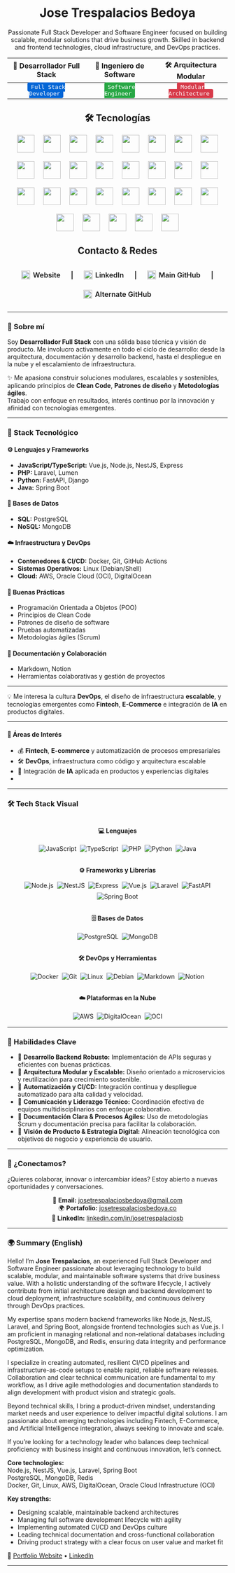 <h1 align="center">Jose Trespalacios Bedoya</h1>

<p align="center">
  Passionate Full Stack Developer and Software Engineer focused on building scalable, modular solutions that drive business growth.  
  Skilled in backend and frontend technologies, cloud infrastructure, and DevOps practices.
</p>

<div align="center">

| 🚀 Desarrollador Full Stack | 🧠 Ingeniero de Software | 🛠️ Arquitectura Modular |
|:---------------------------:|:-----------------------:|:-----------------------:|
| <kbd style="background:#0366d6; color:#fff; border-radius:4px; padding:3px 8px;">Full Stack Developer</kbd> | <kbd style="background:#28a745; color:#fff; border-radius:4px; padding:3px 8px;">Software Engineer</kbd> | <kbd style="background:#d73a49; color:#fff; border-radius:4px; padding:3px 8px;">Modular Architecture</kbd> |

</div>

<h2 align="center">🛠️ Tecnologías</h2>

<p align="center" style="display: flex; flex-wrap: wrap; justify-content: center; align-items: center; gap: 20px; font-size: 0;">
  <!-- Frontend -->
  <img src="https://cdn.jsdelivr.net/gh/devicons/devicon/icons/javascript/javascript-original.svg" title="JavaScript" alt="JavaScript" width="40" height="40"/>
  <img src="https://cdn.jsdelivr.net/gh/devicons/devicon/icons/typescript/typescript-original.svg" title="TypeScript" alt="TypeScript" width="40" height="40"/>
  <img src="https://cdn.jsdelivr.net/gh/devicons/devicon/icons/vuejs/vuejs-original.svg" title="Vue.js" alt="Vue.js" width="40" height="40"/>
  <img src="https://cdn.jsdelivr.net/gh/devicons/devicon/icons/react/react-original.svg" title="React" alt="React" width="40" height="40"/>

  <!-- Backend -->
  <img src="https://cdn.jsdelivr.net/gh/devicons/devicon/icons/nodejs/nodejs-original.svg" title="Node.js" alt="Node.js" width="40" height="40"/>
  <img src="https://cdn.jsdelivr.net/npm/simple-icons@v15/icons/nestjs.svg" title="NestJS" alt="NestJS" width="40" height="40"/>
  <img src="https://cdn.jsdelivr.net/gh/devicons/devicon/icons/python/python-original.svg" title="Python" alt="Python" width="40" height="40"/>
  <img src="https://cdn.jsdelivr.net/gh/devicons/devicon/icons/django/django-plain.svg" title="Django" alt="Django" width="40" height="40"/>
  <img src="https://cdn.jsdelivr.net/gh/devicons/devicon/icons/fastapi/fastapi-original.svg" title="FastAPI" alt="FastAPI" width="40" height="40"/>
  <img src="https://cdn.jsdelivr.net/gh/devicons/devicon/icons/java/java-original.svg" title="Java" alt="Java" width="40" height="40"/>
  <img src="https://cdn.jsdelivr.net/gh/devicons/devicon/icons/spring/spring-original.svg" title="Spring" alt="Spring" width="40" height="40"/>
  <img src="https://cdn.jsdelivr.net/gh/devicons/devicon/icons/c/c-original.svg" title="C" alt="C" width="40" height="40"/>
  <img src="https://cdn.jsdelivr.net/npm/simple-icons@v15/icons/php.svg" title="PHP" alt="PHP" width="40" height="40"/>
  <img src="https://cdn.jsdelivr.net/npm/simple-icons@v15/icons/laravel.svg" title="Laravel" alt="Laravel" width="40" height="40"/>

  <!-- Bases de datos -->
  <img src="https://cdn.jsdelivr.net/gh/devicons/devicon/icons/postgresql/postgresql-original.svg" title="PostgreSQL" alt="PostgreSQL" width="40" height="40"/>
  <img src="https://cdn.jsdelivr.net/gh/devicons/devicon/icons/mysql/mysql-original.svg" title="MySQL" alt="MySQL" width="40" height="40"/>
  <img src="https://cdn.jsdelivr.net/gh/devicons/devicon/icons/mongodb/mongodb-original.svg" title="MongoDB" alt="MongoDB" width="40" height="40"/>
  <img src="https://cdn.jsdelivr.net/gh/devicons/devicon/icons/redis/redis-original.svg" title="Redis" alt="Redis" width="40" height="40"/>

  <!-- Infraestructura & SO -->
  <img src="https://cdn.jsdelivr.net/gh/devicons/devicon/icons/docker/docker-original.svg" title="Docker" alt="Docker" width="40" height="40"/>
  <img src="https://cdn.jsdelivr.net/gh/devicons/devicon/icons/github/github-original.svg" title="GitHub" alt="GitHub" width="40" height="40"/>
  <img src="https://cdn.jsdelivr.net/gh/devicons/devicon/icons/git/git-original.svg" title="Git" alt="Git" width="40" height="40"/>
  <img src="https://cdn.jsdelivr.net/gh/devicons/devicon/icons/nginx/nginx-original.svg" title="Nginx" alt="Nginx" width="40" height="40"/>
  <img src="https://cdn.jsdelivr.net/gh/devicons/devicon/icons/linux/linux-original.svg" title="Linux" alt="Linux" width="40" height="40"/>
  <img src="https://cdn.jsdelivr.net/gh/devicons/devicon/icons/windows8/windows8-original.svg" title="Windows" alt="Windows" width="40" height="40"/>

  <!-- Cloud -->
  <img src="https://cdn.jsdelivr.net/npm/simple-icons@v15/icons/amazonaws.svg" title="AWS" alt="AWS" width="40" height="40"/>
  <img src="https://cdn.jsdelivr.net/npm/simple-icons@v15/icons/digitalocean.svg" title="DigitalOcean" alt="DigitalOcean" width="40" height="40"/>
  <img src="https://cdn.jsdelivr.net/npm/simple-icons@v15/icons/vultr.svg" title="Vultr" alt="Vultr" width="40" height="40"/>
  <img src="https://cdn.jsdelivr.net/npm/simple-icons@v15/icons/godaddy.svg" title="GoDaddy" alt="GoDaddy" width="40" height="40"/>
  <img src="https://cdn.jsdelivr.net/npm/simple-icons@v15/icons/hostinger.svg" title="Hostinger" alt="Hostinger" width="40" height="40"/>
</p>

<h2 align="center" style="margin-top: 2rem;">Contacto & Redes</h2>

<p align="center" style="display: inline-flex; flex-wrap: wrap; justify-content: center; gap: 24px; font-weight: 600; font-size: 1rem; align-items: center;">
  <a href="https://josetrespalaciosbedoya.co" target="_blank" rel="noopener noreferrer" style="text-decoration:none; color:inherit; display: inline-flex; align-items: center; gap: 6px;">
    <img src="https://cdn.jsdelivr.net/gh/devicons/devicon/icons/google/google-original.svg" alt="Website" width="20" height="20" />
    Website
  </a>
  <span>|</span>
  <a href="https://www.linkedin.com/in/josetrespalaciosb" target="_blank" rel="noopener noreferrer" style="text-decoration:none; color:inherit; display: inline-flex; align-items: center; gap: 6px;">
    <img src="https://cdn.jsdelivr.net/gh/devicons/devicon/icons/linkedin/linkedin-original.svg" alt="LinkedIn" width="20" height="20" />
    LinkedIn
  </a>
  <span>|</span>
  <a href="https://github.com/josetrespalacios" target="_blank" rel="noopener noreferrer" style="text-decoration:none; color:inherit; display: inline-flex; align-items: center; gap: 6px;">
    <img src="https://cdn.jsdelivr.net/gh/devicons/devicon/icons/github/github-original.svg" alt="GitHub Main" width="20" height="20" />
    Main GitHub
  </a>
  <span>|</span>
  <a href="https://github.com/josetrespalaciosbedoya" target="_blank" rel="noopener noreferrer" style="text-decoration:none; color:inherit; display: inline-flex; align-items: center; gap: 6px;">
    <img src="https://cdn.jsdelivr.net/gh/devicons/devicon/icons/github/github-original.svg" alt="GitHub Alternate" width="20" height="20" />
    Alternate GitHub
  </a>
</p>

---

### 🚀 Sobre mí

Soy **Desarrollador Full Stack** con una sólida base técnica y visión de producto. Me involucro activamente en todo el ciclo de desarrollo: desde la arquitectura, documentación y desarrollo backend, hasta el despliegue en la nube y el escalamiento de infraestructura.

✨ Me apasiona construir soluciones modulares, escalables y sostenibles, aplicando principios de **Clean Code**, **Patrones de diseño** y **Metodologías ágiles**.  
Trabajo con enfoque en resultados, interés continuo por la innovación y afinidad con tecnologías emergentes.

---

### 🧰 Stack Tecnológico

#### ⚙️ Lenguajes y Frameworks
- **JavaScript/TypeScript:** Vue.js, Node.js, NestJS, Express  
- **PHP:** Laravel, Lumen  
- **Python:** FastAPI, Django  
- **Java:** Spring Boot  

#### 💾 Bases de Datos
- **SQL:** PostgreSQL  
- **NoSQL:** MongoDB  

#### ☁️ Infraestructura y DevOps
- **Contenedores & CI/CD:** Docker, Git, GitHub Actions  
- **Sistemas Operativos:** Linux (Debian/Shell)  
- **Cloud:** AWS, Oracle Cloud (OCI), DigitalOcean  

#### 🧠 Buenas Prácticas
- Programación Orientada a Objetos (POO)  
- Principios de Clean Code  
- Patrones de diseño de software  
- Pruebas automatizadas  
- Metodologías ágiles (Scrum)  

#### 📘 Documentación y Colaboración
- Markdown, Notion  
- Herramientas colaborativas y gestión de proyectos  

---

💡 Me interesa la cultura **DevOps**, el diseño de infraestructura **escalable**, y tecnologías emergentes como **Fintech**, **E-Commerce** e integración de **IA** en productos digitales.

---

#### 🎯 Áreas de Interés
- 💰 **Fintech**, **E-commerce** y automatización de procesos empresariales  
- 🛠️ **DevOps**, infraestructura como código y arquitectura escalable  
- 🤖 Integración de **IA** aplicada en productos y experiencias digitales
- 
---

### 🛠️ Tech Stack Visual

<div align="center" style="display: flex; flex-wrap: wrap; justify-content: center; gap: 12px; margin-bottom: 1rem;">
  <!-- Lenguajes -->
  <div style="min-width: 200px;">
    <h4>💻 Lenguajes</h4>
    <div style="display: flex; flex-wrap: wrap; justify-content: center; gap: 8px;">
      <img src="https://img.shields.io/badge/-JavaScript-F7DF1E?style=flat&logo=javascript&logoColor=black" alt="JavaScript" />
      <img src="https://img.shields.io/badge/-TypeScript-3178C6?style=flat&logo=typescript&logoColor=white" alt="TypeScript" />
      <img src="https://img.shields.io/badge/-PHP-777BB4?style=flat&logo=php&logoColor=white" alt="PHP" />
      <img src="https://img.shields.io/badge/-Python-3776AB?style=flat&logo=python&logoColor=white" alt="Python" />
      <img src="https://img.shields.io/badge/-Java-007396?style=flat&logo=java&logoColor=white" alt="Java" />
    </div>
  </div>

  <!-- Frameworks y Librerías -->
  <div style="min-width: 280px;">
    <h4>⚙️ Frameworks y Librerías</h4>
    <div style="display: flex; flex-wrap: wrap; justify-content: center; gap: 8px;">
      <img src="https://img.shields.io/badge/-Node.js-339933?style=flat&logo=node.js&logoColor=white" alt="Node.js" />
      <img src="https://img.shields.io/badge/-NestJS-E0234E?style=flat&logo=nestjs&logoColor=white" alt="NestJS" />
      <img src="https://img.shields.io/badge/-Express.js-000000?style=flat&logo=express&logoColor=white" alt="Express" />
      <img src="https://img.shields.io/badge/-Vue.js-4FC08D?style=flat&logo=vue.js&logoColor=white" alt="Vue.js" />
      <img src="https://img.shields.io/badge/-Laravel-FF2D20?style=flat&logo=laravel&logoColor=white" alt="Laravel" />
      <img src="https://img.shields.io/badge/-FastAPI-009688?style=flat&logo=fastapi&logoColor=white" alt="FastAPI" />
      <img src="https://img.shields.io/badge/-SpringBoot-6DB33F?style=flat&logo=spring&logoColor=white" alt="Spring Boot" />
    </div>
  </div>

  <!-- Bases de Datos -->
  <div style="min-width: 180px;">
    <h4>🗄️ Bases de Datos</h4>
    <div style="display: flex; flex-wrap: wrap; justify-content: center; gap: 8px;">
      <img src="https://img.shields.io/badge/-PostgreSQL-336791?style=flat&logo=postgresql&logoColor=white" alt="PostgreSQL" />
      <img src="https://img.shields.io/badge/-MongoDB-47A248?style=flat&logo=mongodb&logoColor=white" alt="MongoDB" />
    </div>
  </div>

  <!-- DevOps y Herramientas -->
  <div style="min-width: 220px;">
    <h4>🛠️ DevOps y Herramientas</h4>
    <div style="display: flex; flex-wrap: wrap; justify-content: center; gap: 8px;">
      <img src="https://img.shields.io/badge/-Docker-2496ED?style=flat&logo=docker&logoColor=white" alt="Docker" />
      <img src="https://img.shields.io/badge/-Git-F05032?style=flat&logo=git&logoColor=white" alt="Git" />
      <img src="https://img.shields.io/badge/-Linux-FCC624?style=flat&logo=linux&logoColor=black" alt="Linux" />
      <img src="https://img.shields.io/badge/-Debian-A81D33?style=flat&logo=debian&logoColor=white" alt="Debian" />
      <img src="https://img.shields.io/badge/-Markdown-000000?style=flat&logo=markdown&logoColor=white" alt="Markdown" />
      <img src="https://img.shields.io/badge/-Notion-000000?style=flat&logo=notion&logoColor=white" alt="Notion" />
    </div>
  </div>

  <!-- Plataformas en la Nube -->
  <div style="min-width: 180px;">
    <h4>☁️ Plataformas en la Nube</h4>
    <div style="display: flex; flex-wrap: wrap; justify-content: center; gap: 8px;">
      <img src="https://img.shields.io/badge/-AWS-232F3E?style=flat&logo=amazon-aws&logoColor=white" alt="AWS" />
      <img src="https://img.shields.io/badge/-DigitalOcean-0080FF?style=flat&logo=digitalocean&logoColor=white" alt="DigitalOcean" />
      <img src="https://img.shields.io/badge/-Oracle_Cloud-F80000?style=flat&logo=oracle&logoColor=white" alt="OCI" />
    </div>
  </div>
</div>

---

### 🧠 Habilidades Clave

- 🔹 **Desarrollo Backend Robusto:** Implementación de APIs seguras y eficientes con buenas prácticas.  
- 🔹 **Arquitectura Modular y Escalable:** Diseño orientado a microservicios y reutilización para crecimiento sostenible.  
- 🔹 **Automatización y CI/CD:** Integración continua y despliegue automatizado para alta calidad y velocidad.  
- 🔹 **Comunicación y Liderazgo Técnico:** Coordinación efectiva de equipos multidisciplinarios con enfoque colaborativo.  
- 🔹 **Documentación Clara & Procesos Ágiles:** Uso de metodologías Scrum y documentación precisa para facilitar la colaboración.  
- 🔹 **Visión de Producto & Estrategia Digital:** Alineación tecnológica con objetivos de negocio y experiencia de usuario.  

---

### 📩 ¿Conectamos?

¿Quieres colaborar, innovar o intercambiar ideas? Estoy abierto a nuevas oportunidades y conversaciones.

<div align="center">

📧 **Email:** [josetrespalaciosbedoya@gmail.com](mailto:josetrespalaciosbedoya@gmail.com)  
🌍 **Portafolio:** [josetrespalaciosbedoya.co](https://josetrespalaciosbedoya.co)  
💼 **LinkedIn:** [linkedin.com/in/josetrespalaciosb](https://www.linkedin.com/in/josetrespalaciosb)

</div>

---
### 🌍 Summary (English)

Hello! I’m **Jose Trespalacios**, an experienced Full Stack Developer and Software Engineer passionate about leveraging technology to build scalable, modular, and maintainable software systems that drive business value. With a holistic understanding of the software lifecycle, I actively contribute from initial architecture design and backend development to cloud deployment, infrastructure scalability, and continuous delivery through DevOps practices.

My expertise spans modern backend frameworks like Node.js, NestJS, Laravel, and Spring Boot, alongside frontend technologies such as Vue.js. I am proficient in managing relational and non-relational databases including PostgreSQL, MongoDB, and Redis, ensuring data integrity and performance optimization.

I specialize in creating automated, resilient CI/CD pipelines and infrastructure-as-code setups to enable rapid, reliable software releases. Collaboration and clear technical communication are fundamental to my workflow, as I drive agile methodologies and documentation standards to align development with product vision and strategic goals.

Beyond technical skills, I bring a product-driven mindset, understanding market needs and user experience to deliver impactful digital solutions. I am passionate about emerging technologies including Fintech, E-Commerce, and Artificial Intelligence integration, always seeking to innovate and scale.

If you’re looking for a technology leader who balances deep technical proficiency with business insight and continuous innovation, let’s connect.

**Core technologies:**  
Node.js, NestJS, Vue.js, Laravel, Spring Boot  
PostgreSQL, MongoDB, Redis  
Docker, Git, Linux, AWS, DigitalOcean, Oracle Cloud Infrastructure (OCI)

**Key strengths:**  
- Designing scalable, maintainable backend architectures  
- Managing full software development lifecycle with agility  
- Implementing automated CI/CD and DevOps culture  
- Leading technical documentation and cross-functional collaboration  
- Driving product strategy with a clear focus on user value and market fit

🔗 [Portfolio Website](https://josetrespalaciosbedoya.co) • [LinkedIn](https://www.linkedin.com/in/josetrespalaciosb)

---
